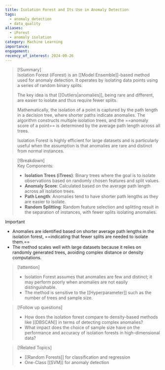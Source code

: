 ```yaml
---
title: Isolation Forest and Its Use in Anomaly Detection
tags:
  - anomaly_detection
  - data_quality
aliases:
  - iForest
  - anomaly isolation
category: Machine Learning
importance: 
engagement: 
recency_of_interest: 2024-09-26
---
```

>[!Summary]  
> Isolation Forest (iForest) is an [[Model Ensemble]]-based method used for anomaly detection. It operates by isolating data points using a series of random binary splits.
> 
>The key idea is that [[Outliers|anomalies]], being rare and different, are easier to isolate and thus require fewer splits. 
>
>Mathematically, the isolation of a point is captured by the path length in a decision tree, where shorter paths indicate anomalies. The algorithm constructs multiple isolation trees, and the ==anomaly score of a point== is determined by the average path length across all trees. 
>
>Isolation Forest is highly efficient for large datasets and is particularly useful when the assumption is that anomalies are rare and distinct from normal instances.

>[!Breakdown]  
> Key Components:  
> - **Isolation Trees (iTrees)**: Binary trees where the goal is to isolate observations based on randomly chosen features and split values.  
> - **Anomaly Score**: Calculated based on the average path length across all isolation trees.  
> - **Path Length**: Anomalies tend to have shorter path lengths as they are easier to isolate.  
> - **Random Splitting**: Random feature selection and splitting result in the separation of instances, with fewer splits isolating anomalies.

>[!important]  
> - Anomalies are identified based on shorter average path lengths in the isolation forest, ==indicating that fewer splits are needed to isolate them.==  
> - The method scales well with large datasets because it relies on randomly generated trees, avoiding complex distance or density computations.

>[!attention]  
> - Isolation Forest assumes that anomalies are few and distinct; it may perform poorly when anomalies are not easily distinguishable.  
> - The method is sensitive to the [[Hyperparameter]] such as the number of trees and sample size.

>[!Follow up questions]  
> - How does the isolation forest compare to density-based methods like [[DBSCAN]] in terms of detecting complex anomalies?  
> - What impact does the choice of sample size have on the performance and accuracy of isolation forests in high-dimensional data?

>[!Related Topics]  
> - [[Random Forests]] for classification and regression  
> - One-Class [[SVM]] for anomaly detection
